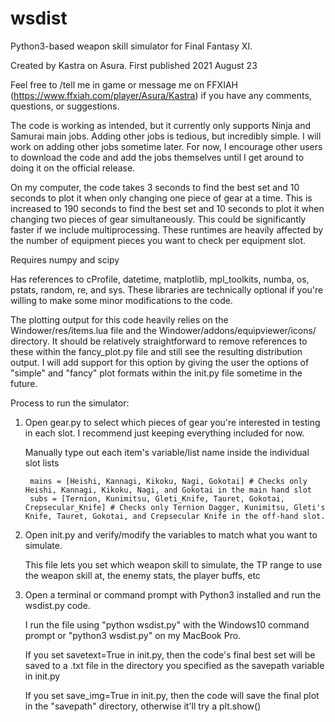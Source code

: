 # wsdist
Python3-based weapon skill simulator for Final Fantasy XI.

Created by Kastra on Asura. First published 2021 August 23

Feel free to /tell me in game or message me on FFXIAH (https://www.ffxiah.com/player/Asura/Kastra) if you have any comments, questions, or suggestions.


The code is working as intended, but it currently only supports Ninja and Samurai main jobs. Adding other jobs is tedious, but incredibly simple. I will work on adding other jobs sometime later. For now, I encourage other users to download the code and add the jobs themselves until I get around to doing it on the official release.

On my computer, the code takes 3 seconds to find the best set and 10 seconds to plot it when only changing one piece of gear at a time.
  This is increased to 190 seconds to find the best set and 10 seconds to plot it when changing two pieces of gear simultaneously. This could be significantly faster if we include multiprocessing. These runtimes are heavily affected by the number of equipment pieces you want to check per equipment slot.

Requires numpy and scipy

Has references to cProfile, datetime, matplotlib, mpl_toolkits, numba, os, pstats, random, re, and sys. These libraries are technically optional if you're willing to make some minor modifications to the code.

The plotting output for this code heavily relies on the Windower/res/items.lua file and the Windower/addons/equipviewer/icons/ directory. It should be relatively straightforward to remove references to these within the fancy_plot.py file and still see the resulting distribution output. I will add support for this option by giving the user the options of "simple" and "fancy" plot formats within the init.py file sometime in the future.

Process to run the simulator:
1) Open gear.py to select which pieces of gear you're interested in testing in each slot. I recommend just keeping everything included for now.

     Manually type out each item's variable/list name inside the individual slot lists
     
        mains = [Heishi, Kannagi, Kikoku, Nagi, Gokotai] # Checks only Heishi, Kannagi, Kikoku, Nagi, and Gokotai in the main hand slot
        subs = [Ternion, Kunimitsu, Gleti_Knife, Tauret, Gokotai, Crepsecular_Knife] # Checks only Ternion Dagger, Kunimitsu, Gleti's Knife, Tauret, Gokotai, and Crepsecular Knife in the off-hand slot.
        

2) Open init.py and verify/modify the variables to match what you want to simulate.

     This file lets you set which weapon skill to simulate, the TP range to use the weapon skill at, the enemy stats, the player buffs, etc
     
3) Open a terminal or command prompt with Python3 installed and run the wsdist.py code.
     
     I run the file using "python wsdist.py" with the Windows10 command prompt or "python3 wsdist.py" on my MacBook Pro.
     
     If you set savetext=True in init.py, then the code's final best set will be saved to a .txt file in the directory you specified as the savepath variable in init.py
     
     If you set save_img=True in init.py, then the code will save the final plot in the "savepath" directory, otherwise it'll try a plt.show()
